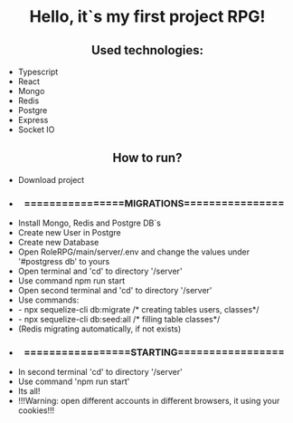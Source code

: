 <h1 align="center">Hello, it`s my first project RPG!</h1> 
<h2 align="center">Used technologies: </h2>
<ul>
    <li>Typescript</li>
    <li>React</li>
    <li>Mongo</li>
    <li>Redis</li>
    <li>Postgre</li>
    <li>Express</li>
    <li>Socket IO</li>
</ul>
<h2 align="center">How to run?</h2>
<ul>
    <li>Download project</li>
    <li align="center"><h3>================MIGRATIONS================</h3></li>
    <li>Install Mongo, Redis and Postgre DB`s</li>
    <li>Create new User in Postgre</li>
    <li>Create new Database</li>
    <li>Open RoleRPG/main/server/.env and change the values under '#postgress db' ​​to yours</li>
    <li>Open terminal and 'cd' to directory '/server'</li>
    <li>Use command npm run start</li>
    <li>Open second terminal and 'cd' to directory '/server'</li>
    <li>Use commands: </li>
    <li> - npx sequelize-cli db:migrate  /* creating tables users, classes*/</li>
    <li> - npx sequelize-cli db:seed:all /* filling table classes*/</li>
    <li>(Redis migrating automatically, if not exists)</li>
    <li align="center"><h3>=================STARTING=================</h3></li>
    <li>In second terminal 'cd' to directory '/server'</li>
    <li>Use command 'npm run start'</li>
    <li>Its all!</li>
    <li color="red">!!!Warning: open different accounts in different browsers, it using your cookies!!!</li>
</ul>
